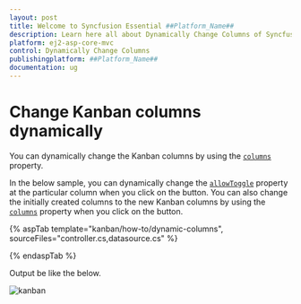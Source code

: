 ```yaml
---
layout: post
title: Welcome to Syncfusion Essential ##Platform_Name##
description: Learn here all about Dynamically Change Columns of Syncfusion Essential ##Platform_Name## widgets based on HTML5 and jQuery.
platform: ej2-asp-core-mvc
control: Dynamically Change Columns
publishingplatform: ##Platform_Name##
documentation: ug
---
```



# Change Kanban columns dynamically

You can dynamically change the Kanban columns by using the [`columns`](../../api/kanban#columns) property.

 In the below sample, you can dynamically change the [`allowToggle`](../../api/kanban/columnsModel/#allowtoggle) property at the particular column when you click on the button. You can also change the initially created columns to the new Kanban columns by using the [`columns`](../../api/kanban#columns) property when you click on the button.

{% aspTab template="kanban/how-to/dynamic-columns", sourceFiles="controller.cs,datasource.cs" %}

{% endaspTab %}

Output be like the below.

![kanban](./images/dynamic-columns.PNG)
